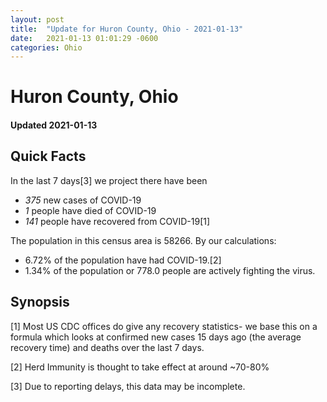 ```yaml
---
layout: post
title:  "Update for Huron County, Ohio - 2021-01-13"
date:   2021-01-13 01:01:29 -0600
categories: Ohio
---
```


# Huron County, Ohio
#### Updated 2021-01-13

## Quick Facts

In the last 7 days[3] we project there have been
- *375* new cases of COVID-19
- *1* people have died of COVID-19
- *141* people have recovered from COVID-19[1]

The population in this census area is 58266. By our calculations:
- 6.72% of the population have had COVID-19.[2]
- 1.34% of the population or 778.0 people are actively fighting the virus.

## Synopsis




[1] Most US CDC offices do give any recovery statistics- we base this on a formula which looks at confirmed new cases
15 days ago (the average recovery time) and deaths over the last 7 days.

[2] Herd Immunity is thought to take effect at around ~70-80%

[3] Due to reporting delays, this data may be incomplete.
 
    